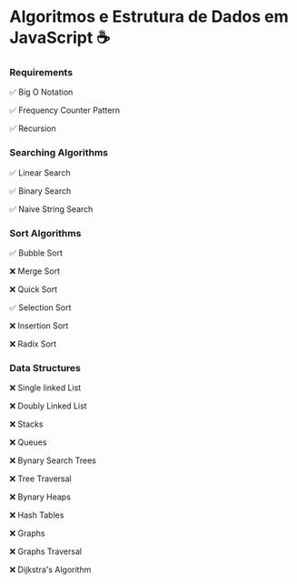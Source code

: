 #  Algoritmos e Estrutura de Dados em  JavaScript ☕

### Requirements

  ✅ Big O Notation

  ✅ Frequency Counter Pattern

  ✅ Recursion 

### Searching Algorithms

  ✅ Linear Search
  
  ✅ Binary Search
  
  ✅ Naive String Search

### Sort Algorithms
  
  ✅ Bubble Sort

  ❌ Merge Sort

  ❌ Quick Sort

  ✅ Selection Sort

  ❌ Insertion Sort

  ❌ Radix Sort

### Data Structures

  ❌ Single linked List
  
  ❌ Doubly Linked List
  
  ❌ Stacks 
  
  ❌ Queues
  
  ❌ Bynary Search Trees
  
  ❌ Tree Traversal
  
  ❌ Bynary Heaps
  
  ❌ Hash Tables
  
  ❌ Graphs
  
  ❌ Graphs Traversal
  
  ❌ Dijkstra's Algorithm
  
  
  
